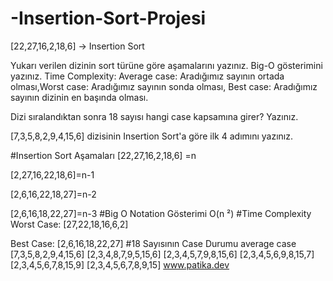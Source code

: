 ﻿# -Insertion-Sort-Projesi
[22,27,16,2,18,6] -> Insertion Sort

Yukarı verilen dizinin sort türüne göre aşamalarını yazınız.
Big-O gösterimini yazınız.
Time Complexity: Average case: Aradığımız sayının ortada olması,Worst case: Aradığımız sayının sonda olması, Best case: Aradığımız sayının dizinin en başında olması.

Dizi sıralandıktan sonra 18 sayısı hangi case kapsamına girer? Yazınız.

[7,3,5,8,2,9,4,15,6] dizisinin Insertion Sort'a göre ilk 4 adımını yazınız.

#Insertion Sort Aşamaları
[22,27,16,2,18,6] =n 

[2,27,16,22,18,6]=n-1 

[2,6,16,22,18,27]=n-2 

[2,6,16,18,22,27]=n-3 
#Big O Notation Gösterimi
O(n ²) 
#Time Complexity
Worst Case: [27,22,18,16,6,2]

Best Case: [2,6,16,18,22,27]
#18 Sayısının Case Durumu
average case 
[7,3,5,8,2,9,4,15,6]
[2,3,4,8,7,9,5,15,6]
[2,3,4,5,7,9,8,15,6]
[2,3,4,5,6,9,8,15,7]
[2,3,4,5,6,7,8,15,9]
[2,3,4,5,6,7,8,9,15]
www.patika.dev
